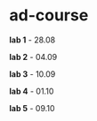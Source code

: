 # ad-course
**lab 1** - 28.08

**lab 2** - 04.09

**lab 3** - 10.09

**lab 4** - 01.10

**lab 5** - 09.10